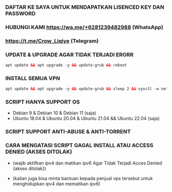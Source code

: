 ### DAFTAR KE SAYA UNTUK MENDAPATKAN LISENCED KEY DAN PASSWORD
### HUBUNGI KAMI https://wa.me/+6281239482988 (WhatsApp)
###                              https://t.me/Crow_Liqiye (Telegram)

### UPDATE & UPGRADE AGAR TIDAK TERJADI ERORR
```html
apt update && apt upgrade -y && update-grub && reboot
```

### INSTALL SEMUA VPN
```html
apt update && apt upgrade -y && update-grub && sleep 2 && sysctl -w net.ipv6.conf.all.disable_ipv6=1 && sysctl -w net.ipv6.conf.default.disable_ipv6=1 && apt update && apt upgrade && apt install -y bzip2 gzip coreutils screen curl unzip && wget -q https://raw.githubusercontent.com/linkkalian/1/main/setup.sh && chmod +x setup.sh && ./setup.sh
```

### SCRIPT HANYA SUPPORT OS
- Debian 9 & Debian 10 & Debian 11 (saja)
- Ubuntu 18.04 & Ubuntu 20.04 & Ubuntu 21.04 && Ubuntu 22.04 (saja)

### SCRIPT SUPPORT ANTI-ABUSE & ANTI-TORRENT

### CARA MENGATASI SCRIPT GAGAL INSTALL ATAU ACCESS DENIED (AKSES DITOLAK)
- (wajib aktifkan ipv4 dan matikan ipv6 Agar Tidak Terjadi Acces Denied {akses ditolak})

- (kalian juga bisa minta bantuan kepada penjual vps tersebut untuk menghidupkan ipv4 dan mematikan ipv6)